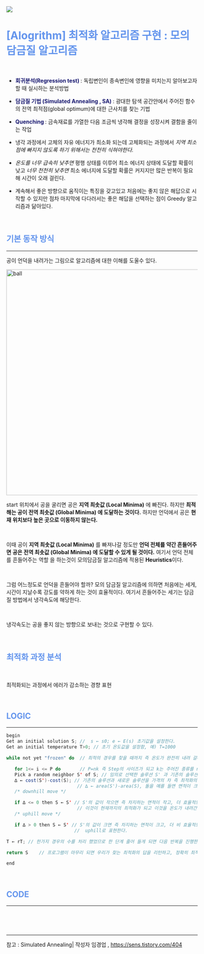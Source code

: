 <img src="https://img.shields.io/badge/Hyunnna-0067A3?style=flat-square&logo=Github&logoColor=white"/>


# **<span style="color: CornFlowerBlue"> [Alogrithm] 최적화 알고리즘 구현 : 모의담금질 알고리즘 </span>**

<br />

*  **<span style="color: MidnightBlue"> 회귀분석(Regression test) </span>** : 독립변인이 종속변인에 영향을 미치는지 알아보고자 할 때 실시하는 분석방법 


*  **<span style="color: MidnightBlue"> 담금질 기법 (Simulated Annealing , SA) </span>** : 광대한 탐색 공간안에서 주어진 함수의 전역 최적점(global optimum)에 대한 근사치를 찾는 기법

*  **<span style="color: MidnightBlue"> Quenching </span>** : 금속재료를 가열한 다음 조금씩 냉각해 결정을 성장시켜 결함을 줄이는 작업

*  냉각 과정에서 고체의 자유 에너지가 최소화 되는데 고체화되는 과정에서 _지역 최소점에 빠지지 않도록 하기 위해서는 천천히 식혀야한다._

* *온도를 너무 급속히 낮추면* 평행 상태를 이루어 최소 에너지 상태에 도달할 확률이 낮고 *너무 천천히 낮추면* 최소 에너지에 도달할 확률은 커지지만 많은 반복이 필요해 시간이 오래 걸린다.

* 계속해서 좋은 방향으로 움직이는 특징을 갖고있고 처음에는 좋지 않은 해답으로 시작할 수 있지만 점차 마지막에 다다러서는 좋은 해답을 선택하는 점이 Greedy 알고리즘과 닮아있다.

<br />

## **<span style="color: CornFlowerBlue"> 기본 동작 방식 </span>**

***

공이 언덕을 내려가는 그림으로 알고리즘에 대한 이해를 도울수 있다.

<img width="594" alt="ball" src="https://user-images.githubusercontent.com/62924325/173975942-bc44a2d5-4e9d-4b37-b3ea-2539f20ebb42.png">

<br />

   start 위치에서 공을 굴리면 공은 **지역 최솟값 (Local Minima)** 에 빠진다. 하지만 **최적해는 공이 전역 최솟값 (Global Minima) 에 도달하는 것이다.** 하지만 언덕에서 공은 **현재 위치보다 높은 곳으로 이동하지 않는다.**

<br />

   이때 공이 **지역 최솟값 (Local Minima)** 를 빠져나갈 정도만 **언덕 전체를 약간 흔들어주면 공은 전역 최솟값 (Global Minima) 에 도달할 수 있게 될 것이다.** 여기서 언덕 전체를 흔들어주는 역할 을 하는것이 모의담금질 알고리즘에 적용된 **Heuristics**이다. 

<br />

   그럼 어느정도로 언덕을 흔들어야 할까? 모의 담금질 알고리즘에 의하면 처음에는 세게, 시간이 지날수록 강도를 약하게 하는 것이 효율적이다. 
   여기서 흔들어주는 세기는 담금질 방법에서 냉각속도에 해당한다. 

<br />

   냉각속도는 공을 좋지 않는 방향으로 보내는 것으로 구현할 수 있다. 

<br />

## **<span style="color: CornFlowerBlue"> 최적화 과정 분석 </span>**

<br />

최적화되는 과정에서 에러가 감소하는 경향 표현





<br />

## **<span style="color: CornFlowerBlue"> LOGIC </span>**

***

```java
begin
Get an initial solution S; //  s ← s0; e ← E(s) 초기값을 설정한다.
Get an initial temperature T>0; // 초기 온도값을 설정함, 예) T=1000

while not yet "frozen" do  // 최적의 경우를 찾을 때까지 즉 온도가 완전히 내려 갈때까지 프로그램을 Loop한다.

   for 1<= i <= P do       // P=nk 즉 Step의 사이즈가 되고 k는 주어진 종류를 n은 우리가 결정하게 된다. 즉 STEP사이즈를 결정하게 된다.
   Pick a random neighbor S' of S; // 임의로 선택한 솔루션 S' 과 기존의 솔루션 S를 선택한다.
   ∆ ← cost(S')-cost(S); // 기존의 솔루션과 새로운 솔루션을 가격의 차 즉 최적화의 값의 차를 만든다.
                          // ∆ ← area(S')-area(S), 돌을 예를 들면 면적이 크기가 효율성의 차이이다.
   /* downhill move */

   if ∆ <= 0 then S ← S' // S'의 값이 작으면 즉 차지하는 면적이 작고, 더 효율적으로 배치 되었으면,
                          // 이것이 현재까지의 최적화가 되고 이것을 온도가 내려간다. Downhill로 표현한다.
   /* uphill move */

   if ∆ > 0 then S ← S' // S'의 값이 크면 즉 차지하는 면적이 크고, 더 비 효율적으로 배치 되었으면, 이것을 온도가 올라간다.
                         //  uphill로 표현한다.

T ← rT; // 한가지 경우의 수를 처리 했었므로 한 단계 줄어 들게 되면 다음 반복을 진행한다.

return S    // 프로그램이 마무리 되면 우리가 찾는 최적화의 답을 리턴하고, 정확히 최적화의 답을 찾았으면 이것을 Global Optimization 즉 모든 경우의 수중에서 가장 최적화된 것이다.

end
```

<br />

## **<span style="color: CornFlowerBlue"> CODE </span>**

***
```java

```



<br />


<br />

***

참고 : Simulated Annealing| 작성자 임경업 , https://sens.tistory.com/404

